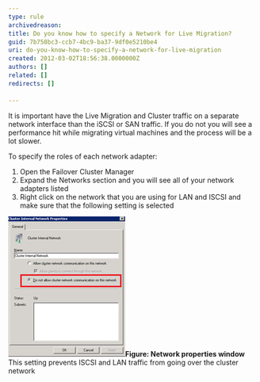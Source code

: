 ```yaml
---
type: rule
archivedreason: 
title: Do you know how to specify a Network for Live Migration?
guid: 7b758bc3-ccb7-4bc9-ba37-9df0e5210be4
uri: do-you-know-how-to-specify-a-network-for-live-migration
created: 2012-03-02T18:56:38.0000000Z
authors: []
related: []
redirects: []

---
```


It is important have the Live Migration and Cluster traffic on a separate network interface than the iSCSI or SAN traffic. If you do not you will see a performance hit while migrating virtual machines and the process will be a lot slower.

<!--endintro-->

To specify the roles of each network adapter:

1. Open the Failover Cluster Manager
2. Expand the Networks section and you will see all of your network adapters listed
3. Right click on the network that you are using for LAN and ISCSI and make sure that the following setting is selected

![Network properties window](cluster-network.jpg)**Figure: Network properties window** 
This setting prevents ISCSI and LAN traffic from going over the cluster network
